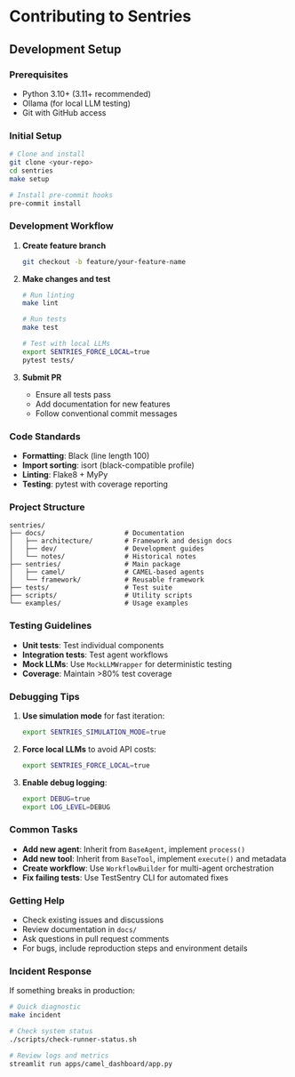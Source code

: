 # Contributing to Sentries

## Development Setup

### Prerequisites
- Python 3.10+ (3.11+ recommended)
- Ollama (for local LLM testing)
- Git with GitHub access

### Initial Setup
```bash
# Clone and install
git clone <your-repo>
cd sentries
make setup

# Install pre-commit hooks
pre-commit install
```

### Development Workflow

1. **Create feature branch**
   ```bash
   git checkout -b feature/your-feature-name
   ```

2. **Make changes and test**
   ```bash
   # Run linting
   make lint

   # Run tests
   make test

   # Test with local LLMs
   export SENTRIES_FORCE_LOCAL=true
   pytest tests/
   ```

3. **Submit PR**
   - Ensure all tests pass
   - Add documentation for new features
   - Follow conventional commit messages

### Code Standards

- **Formatting**: Black (line length 100)
- **Import sorting**: isort (black-compatible profile)
- **Linting**: Flake8 + MyPy
- **Testing**: pytest with coverage reporting

### Project Structure

```
sentries/
├── docs/                    # Documentation
│   ├── architecture/        # Framework and design docs
│   ├── dev/                 # Development guides
│   └── notes/               # Historical notes
├── sentries/                # Main package
│   ├── camel/               # CAMEL-based agents
│   └── framework/           # Reusable framework
├── tests/                   # Test suite
├── scripts/                 # Utility scripts
└── examples/                # Usage examples
```

### Testing Guidelines

- **Unit tests**: Test individual components
- **Integration tests**: Test agent workflows
- **Mock LLMs**: Use `MockLLMWrapper` for deterministic testing
- **Coverage**: Maintain >80% test coverage

### Debugging Tips

1. **Use simulation mode** for fast iteration:
   ```bash
   export SENTRIES_SIMULATION_MODE=true
   ```

2. **Force local LLMs** to avoid API costs:
   ```bash
   export SENTRIES_FORCE_LOCAL=true
   ```

3. **Enable debug logging**:
   ```bash
   export DEBUG=true
   export LOG_LEVEL=DEBUG
   ```

### Common Tasks

- **Add new agent**: Inherit from `BaseAgent`, implement `process()`
- **Add new tool**: Inherit from `BaseTool`, implement `execute()` and metadata
- **Create workflow**: Use `WorkflowBuilder` for multi-agent orchestration
- **Fix failing tests**: Use TestSentry CLI for automated fixes

### Getting Help

- Check existing issues and discussions
- Review documentation in `docs/`
- Ask questions in pull request comments
- For bugs, include reproduction steps and environment details

### Incident Response

If something breaks in production:

```bash
# Quick diagnostic
make incident

# Check system status
./scripts/check-runner-status.sh

# Review logs and metrics
streamlit run apps/camel_dashboard/app.py
```
